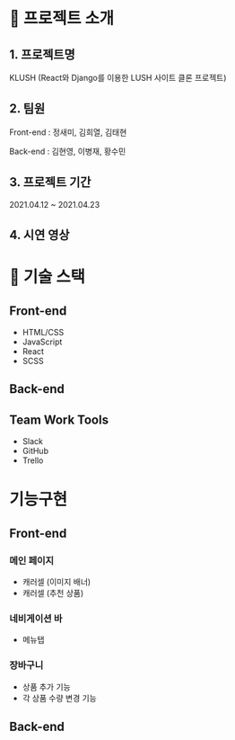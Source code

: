 # 🚀 프로젝트 소개

## 1. 프로젝트명
KLUSH (React와 Django를 이용한 LUSH 사이트 클론 프로젝트)

## 2. 팀원

Front-end
: 정새미, 김희열, 김태현

Back-end
: 김현영, 이병재, 황수민

## 3. 프로젝트 기간
2021.04.12 ~ 2021.04.23

## 4. 시연 영상

# 🎯 기술 스택

## Front-end
* HTML/CSS
* JavaScript
* React
* SCSS

## Back-end


## Team Work Tools
* Slack
* GitHub
* Trello

# 기능구현

## Front-end

### 메인 페이지
* 캐러셀 (이미지 배너)
* 캐러셀 (추천 상품)

### 네비게이션 바
* 메뉴탭

### 장바구니
* 상품 추가 기능
* 각 상품 수량 변경 기능

## Back-end
